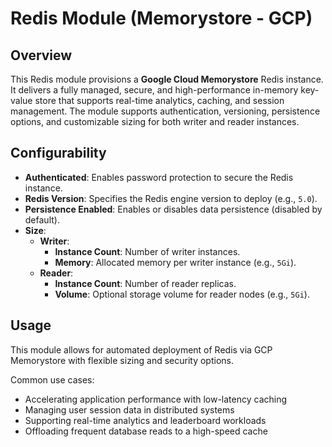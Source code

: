 # Redis Module (Memorystore - GCP)

## Overview

This Redis module provisions a **Google Cloud Memorystore** Redis instance. It delivers a fully managed, secure, and high-performance in-memory key-value store that supports real-time analytics, caching, and session management. The module supports authentication, versioning, persistence options, and customizable sizing for both writer and reader instances.

## Configurability

- **Authenticated**: Enables password protection to secure the Redis instance.  
- **Redis Version**: Specifies the Redis engine version to deploy (e.g., `5.0`).  
- **Persistence Enabled**: Enables or disables data persistence (disabled by default).  
- **Size**:  
  - **Writer**:  
    - **Instance Count**: Number of writer instances.  
    - **Memory**: Allocated memory per writer instance (e.g., `5Gi`).  
  - **Reader**:  
    - **Instance Count**: Number of reader replicas.  
    - **Volume**: Optional storage volume for reader nodes (e.g., `5Gi`).

## Usage

This module allows for automated deployment of Redis via GCP Memorystore with flexible sizing and security options.

Common use cases:

- Accelerating application performance with low-latency caching  
- Managing user session data in distributed systems  
- Supporting real-time analytics and leaderboard workloads  
- Offloading frequent database reads to a high-speed cache
